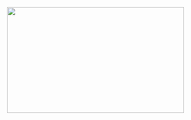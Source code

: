 

<p align="center">
  <img width="400" height="240" src="https://user-images.githubusercontent.com/68905209/95513384-2dabe200-09b2-11eb-87fb-5737a9f22f96.png">
</p>
